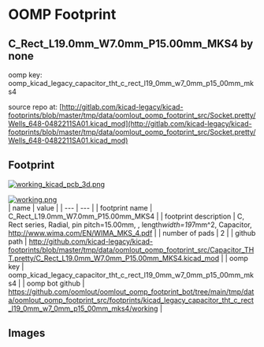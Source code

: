 # OOMP Footprint  
## C_Rect_L19.0mm_W7.0mm_P15.00mm_MKS4  by none  
  
oomp key: oomp_kicad_legacy_capacitor_tht_c_rect_l19_0mm_w7_0mm_p15_00mm_mks4  
  
source repo at: [http://gitlab.com/kicad-legacy/kicad-footprints/blob/master/tmp/data/oomlout_oomp_footprint_src/Socket.pretty/Wells_648-0482211SA01.kicad_mod](http://gitlab.com/kicad-legacy/kicad-footprints/blob/master/tmp/data/oomlout_oomp_footprint_src/Socket.pretty/Wells_648-0482211SA01.kicad_mod)  
## Footprint  
  
[![working_kicad_pcb_3d.png](working_kicad_pcb_3d_600.png)](working_kicad_pcb_3d.png)  
  
[![working.png](working_600.png)](working.png)  
| name | value | 
| --- | --- | 
| footprint name | C_Rect_L19.0mm_W7.0mm_P15.00mm_MKS4 | 
| footprint description | C, Rect series, Radial, pin pitch=15.00mm, , length*width=19*7mm^2, Capacitor, http://www.wima.com/EN/WIMA_MKS_4.pdf | 
| number of pads | 2 | 
| github path | http://github.com/kicad-legacy/kicad-footprints/blob/master/tmp/data/oomlout_oomp_footprint_src/Capacitor_THT.pretty/C_Rect_L19.0mm_W7.0mm_P15.00mm_MKS4.kicad_mod | 
| oomp key | oomp_kicad_legacy_capacitor_tht_c_rect_l19_0mm_w7_0mm_p15_00mm_mks4 | 
| oomp bot github | https://github.com/oomlout/oomlout_oomp_footprint_bot/tree/main/tmp/data/oomlout_oomp_footprint_src/footprints/kicad_legacy_capacitor_tht_c_rect_l19_0mm_w7_0mm_p15_00mm_mks4/working | 
## Images  
